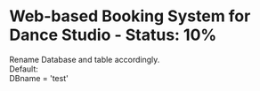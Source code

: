# Web-based Booking System for Dance Studio - Status: 10%
Rename Database and table accordingly.<br/>
Default:<br/>
DBname = 'test'
